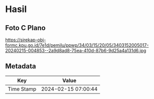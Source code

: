 # Hasil

## Foto C Plano

https://sirekap-obj-formc.kpu.go.id/7e1d/pemilu/ppwp/34/03/15/20/05/3403152005017-20240215-004853--2a9d8ad8-75ea-410d-87b6-9d25a4a131d6.jpg


## Metadata

| Key        | Value               |
| ---------- | ------------------- |
| Time Stamp | 2024-02-15 07:00:44 |



